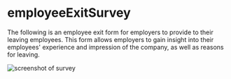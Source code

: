 # employeeExitSurvey
The following is an employee exit form for employers to provide to their leaving employees. This form allows employers to gain insight into their employees' experience and impression of the company, as well as reasons for leaving. 

![screenshot of survey](/employeeExitSurvey/empexitsurvjpeg.jpeg)
